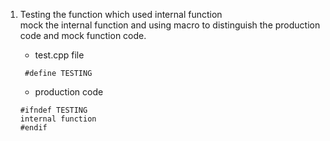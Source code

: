 
1. Testing the function which used internal function  
   mock the internal function and using macro to distinguish the production code and mock function code.
   - test.cpp file
   ```
    #define TESTING
   ```
   
   - production code
   ```
   #ifndef TESTING
   internal function
   #endif
   ```
   
   
  
